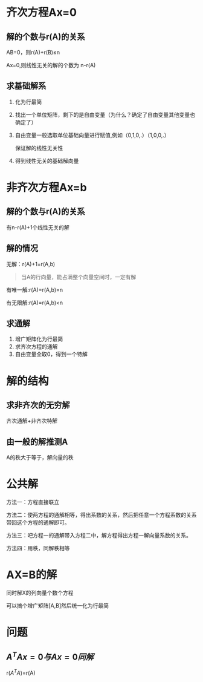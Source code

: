 # 齐次方程Ax=0

## 解的个数与r(A)的关系

AB=0，则r(A)+r(B)$\le$n

Ax=0,则线性无关的解的个数为 n-r(A)

## 求基础解系

1. 化为行最简

2. 找出一个单位矩阵，剩下的是自由变量（为什么？确定了自由变量其他变量也确定了）

3. 自由变量一般选取单位基础向量进行赋值,例如（0,1,0,.）（1,0,0,.）

   保证解的线性无关性

4. 得到线性无关的基础解向量

# 非齐次方程Ax=b

## 解的个数与r(A)的关系

有n-r(A)+1个线性无关的解



## 解的情况

无解：r(A)+1=r(A,b)

>当A的行向量，能占满整个向量空间时，一定有解

有唯一解:r(A)=r(A,b)=n

有无限解:r(A)=r(A,b)<n

## 求通解

1. 增广矩阵化为行最简
2. 求齐次方程的通解
3. 自由变量全取0，得到一个特解

# 解的结构

## 求非齐次的无穷解

齐次通解+非齐次特解

## 由一般的解推测A

A的秩大于等于，解向量的秩

# 公共解

方法一：方程直接联立

方法二：使两方程的通解相等，得出系数的关系，然后把任意一个方程系数的关系带回这个方程的通解即可。

方法三：吧方程一的通解带入方程二中，解方程得出方程一解向量系数的关系。

方法四：用秩，同解秩相等

# AX=B的解

同时解X的列向量个数个方程

可以搞个增广矩阵[A,B]然后统一化为行最简

# 问题

## $A^TAx=0与Ax=0同解$

r($A^TA$)=r(A)

